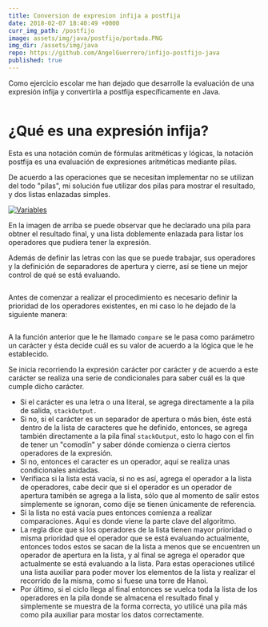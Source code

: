 ```yaml
---
title: Conversion de expresion infija a postfija
date: 2018-02-07 18:40:49 +0000
curr_img_path: /postfijo
image: assets/img/java/postfijo/portada.PNG
img_dir: /assets/img/java
repo: https://github.com/AngelGuerrero/infijo-postfijo-java
published: true
---
```

Como ejercicio escolar me han dejado que desarrolle la evaluación de una expresión infija y convertirla a postfija
específicamente en Java.

<a href="{{ site.baseurl }}{{ page.img_dir }}{{ page.curr_img_path }}/aplicacion.PNG">
  <img src="{{ site.baseurl }}{{ page.img_dir }}{{ page.curr_img_path }}/aplicacion.PNG" alt="">
</a>


# ¿Qué es una expresión infija?

Esta es una notación común de fórmulas aritméticas y lógicas, la notación postfija es una evaluación de expresiones
aritméticas mediante pilas.

De acuerdo a las operaciones que se necesitan implementar no se utilizan del todo "pilas", mi solución fue utilizar dos
pilas para mostrar el resultado, y dos listas enlazadas simples.

<a href="{{ site.baseurl }}{{ page.img_dir }}{{ page.curr_img_path }}/variables.PNG">
  <img src="{{ site.baseurl }}{{ page.img_dir }}{{ page.curr_img_path }}/variables.PNG" alt="Variables" class="img__responsive">
</a>

En la imagen de arriba se puede observar que he declarado una pila para obtner el resultado final, y una lista
doblemente enlazada para listar los operadores que pudiera tener la expresión.

Además de definir las letras con las que se puede trabajar, sus operadores y la definición de separadores de apertura y
cierre, así se tiene un mejor control de qué se está evaluando.

<a href="{{ site.baseurl }}{{ page.img_dir }}{{ page.curr_img_path }}/variables_2.PNG">
  <img src="{{ site.baseurl }}{{ page.img_dir }}{{ page.curr_img_path }}/variables_2.PNG" alt="" srcset="">
</a>

Antes de comenzar a realizar el procedimiento es necesario definir la prioridad de los operadores existentes, en mi
caso lo he dejado de la siguiente manera:

<a href="{{ site.baseurl }}{{ page.img_dir }}{{ page.curr_img_path }}/prioridad_de_operadores.PNG">
  <img src="{{ site.baseurl }}{{ page.img_dir }}{{ page.curr_img_path }}/prioridad_de_operadores.PNG" alt="" srcset="">
</a>

A la función anterior que le he llamado `compare` se le pasa como parámetro un carácter y ésta decide cuál es su valor
de acuerdo a la lógica que le he establecido.

Se inicia recorriendo la expresión carácter por carácter y de acuerdo a este carácter se realiza una serie de
condicionales para saber cuál es la que cumple dicho carácter.

* Si el carácter es una letra o una literal, se agrega directamente a la pila de salida, `stackOutput.`
* Si no, si el carácter es un separador de apertura o más bien, éste está dentro de la lista de caracteres que he
definido, entonces, se agrega también directamente a la pila final `stackOutput`, esto lo hago con el fin de tener un
"comodín" y saber dónde comienza o cierra ciertos operadores de la expresión.
* Si no, entonces el caracter es un operador, aquí se realiza unas condicionales anidadas.
* Verifiaca si la lista está vacía, si no es así, agrega el operador a la lista de operadores, cabe decir que si el
operador es un operador de apertura tamibén se agrega a la lista, sólo que al momento de salir estos simplemente se
ignoran, como dije se tienen únicamente de referencia.
* Si la lista no está vacía pues entonces comienza a realizar comparaciones. Aquí es donde viene la parte clave del
algoritmo.
* La regla dice que si los operadores de la lista tienen mayor prioridad o misma prioridad que el operador que se está
evaluando actualmente, entonces todos estos se sacan de la lista a menos que se encuentren un operador de apertura en
la lista, y al final se agrega el operador que actualmente se está evaluando a la lista. Para estas operaciones utilicé
una lista auxiliar para poder mover los elementos de la lista y realizar el recorrido de la misma, como si fuese una
torre de Hanoi.
* Por último, si el ciclo llega al final entonces se vuelca toda la lista de los operadores en la pila donde se
almacena el resultado final y simplemente se muestra de la forma correcta, yo utilicé una pila más como pila auxiliar
para mostar los datos correctamente.

<a href="{{ site.baseurl }}{{ page.img_dir }}{{ page.curr_img_path }}/portada.PNG">
  <img class="img__responsive" src="{{ site.baseurl }}{{ page.img_dir }}{{ page.curr_img_path }}/portada.PNG" alt=""
    srcset="">
</a>
